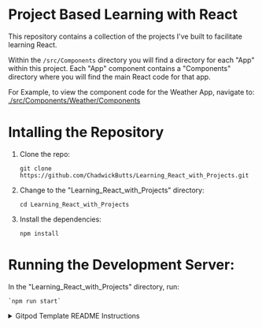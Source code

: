 
# Project Based Learning with React

This repository contains a collection of the projects I've built to facilitate learning React.

Within the `/src/Components` directory you will find a directory for each "App" within this project.
Each "App" component contains a "Components" directory where you will find the main React code for that app.

For Example, to view the component code for the Weather App, navigate to: [./src/Components/Weather/Components](./src/Components/Weather/Components)

# Intalling the Repository

1. Clone the repo: 

    `git clone https://github.com/ChadwickButts/Learning_React_with_Projects.git`
    
    
2. Change to the "Learning_React_with_Projects" directory:

    `cd Learning_React_with_Projects`
    
3. Install the dependencies:

    `npm install`
    
# Running the Development Server:

In the "Learning_React_with_Projects" directory, run:

    `npm run start`


<details> <summary>Gitpod Template README Instructions</summary>

## A Create React App template on Gitpod

This is a [Create React App](https://create-react-app.dev/) template configured for ephemeral development environments on [Gitpod](https://www.gitpod.io/).

## Next Steps

Click the button below to start a new development environment:

[![Open in Gitpod](https://gitpod.io/button/open-in-gitpod.svg)](https://gitpod.io/#https://github.com/gitpod-io/template-typescript-react)

## Get Started With Your Own Project

### A new project

Click the above "Open in Gitpod" button to start a new workspace. Once you're ready to push your first code changes, Gitpod will guide you to fork this project so you own it.

### An existing project

To get started with Create React App on Gitpod, add a [`.gitpod.yml`](./.gitpod.yml) file which contains the configuration to improve the developer experience on Gitpod. To learn more, please see the [Getting Started](https://www.gitpod.io/docs/getting-started) documentation.
    
</details>
